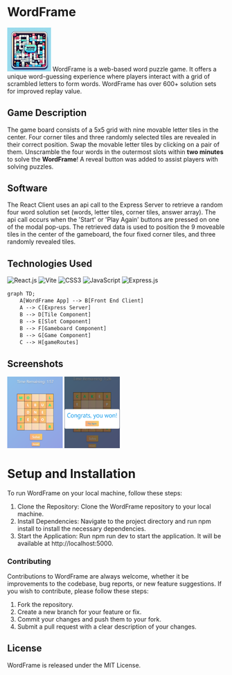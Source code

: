 # WordFrame
<img src="Logo.png" width="20%">
WordFrame is a web-based word puzzle game. It offers a unique word-guessing experience where players interact with a grid of scrambled letters to form words. WordFrame has over 600+ solution sets for improved replay value.

## Game Description
The game board consists of a 5x5 grid with nine movable letter tiles in the center. Four corner tiles and three randomly selected tiles are revealed in their correct position. Swap the movable letter tiles by clicking on a pair of them. Unscramble the four words in the outermost slots within **two minutes** to solve the **WordFrame**!
A reveal button was added to assist players with solving puzzles.


## Software 
The React Client uses an api call to the Express Server to retrieve a random four word solution set (words, letter tiles, corner tiles, answer array).
The api call occurs when the 'Start' or 'Play Again' buttons are pressed on one of the modal pop-ups.
The retrieved data is used to position the 9 moveable tiles in the center of the gameboard, the four fixed corner tiles, and three randomly revealed tiles.

## Technologies Used
<p>
  <img src="https://img.shields.io/badge/-React-20232a?style=flat&logo=React&logoColor=61DAFB" alt="React.js" />
  <img src="https://img.shields.io/badge/-Vite-B73BFE?style=flat&logo=Vite&logoColor=ffffff" alt="Vite" />
  <img src="https://img.shields.io/badge/-CSS3-1572B6?style=flat&logo=CSS3&logoColor=ffffff" alt="CSS3" />
  <img src="https://img.shields.io/badge/-JavaScript-323330?style=flat&logo=JavaScript&logoColor=F7DF1E" alt="JavaScript" />
  <img src="https://img.shields.io/badge/-Express.js-000000?style=flat&logo=Express&logoColor=ffffff" alt="Express.js" />
</p>

```mermaid 
graph TD;
    A[WordFrame App] --> B[Front End Client]
    A --> C[Express Server]
    B --> D[Tile Component]
    B --> E[Slot Component]
    B --> F[Gameboard Component]
    B --> G[Game Component]
    C --> H[gameRoutes]
```

## Screenshots
<div>
<img src="WordFrame2.png" width="128" height="164.8">
<img src="WordFrame3.png" width="128" height="164.8">
</div>




# Setup and Installation
To run WordFrame on your local machine, follow these steps:
1. Clone the Repository: Clone the WordFrame repository to your local machine.
2. Install Dependencies: Navigate to the project directory and run npm install to install the necessary dependencies.
3. Start the Application: Run npm run dev to start the application. It will be available at http://localhost:5000.

### Contributing
Contributions to WordFrame are always welcome, whether it be improvements to the codebase, bug reports, or new feature suggestions. If you wish to contribute, please follow these steps:
1. Fork the repository.
2. Create a new branch for your feature or fix.
3. Commit your changes and push them to your fork.
4. Submit a pull request with a clear description of your changes.
   
## License
WordFrame is released under the MIT License.
